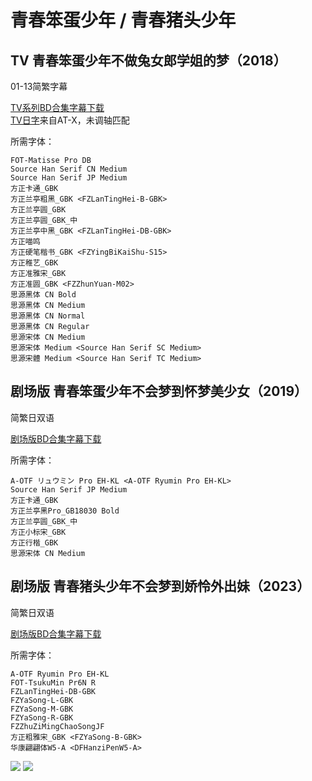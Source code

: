 # 青春笨蛋少年 / 青春猪头少年

## TV 青春笨蛋少年不做兔女郎学姐的梦（2018）

01-13简繁字幕

[TV系列BD合集字幕下载](https://github.com/Nekomoekissaten-SUB/Nekomoekissaten-Storage/releases/download/subtitle_pkg/Ao-buta_TV_BD_zho.7z)  
[TV日字](https://github.com/Nekomoekissaten-SUB/Nekomoekissaten-Storage/releases/download/subtitle_jpn/Ao-buta_TV_01-13.jpn.ass)来自AT-X，未调轴匹配

所需字体：
```
FOT-Matisse Pro DB
Source Han Serif CN Medium
Source Han Serif JP Medium
方正卡通_GBK
方正兰亭粗黑_GBK <FZLanTingHei-B-GBK>
方正兰亭圆_GBK
方正兰亭圆_GBK_中
方正兰亭中黑_GBK <FZLanTingHei-DB-GBK>
方正喵鸣
方正硬笔楷书_GBK <FZYingBiKaiShu-S15>
方正稚艺_GBK
方正准雅宋_GBK
方正准圆_GBK <FZZhunYuan-M02>
思源黑体 CN Bold
思源黑体 CN Medium
思源黑体 CN Normal
思源黑体 CN Regular
思源宋体 CN Medium
思源宋体 Medium <Source Han Serif SC Medium>
思源宋體 Medium <Source Han Serif TC Medium>
```

## 剧场版 青春笨蛋少年不会梦到怀梦美少女（2019）

简繁日双语

[剧场版BD合集字幕下载](https://github.com/Nekomoekissaten-SUB/Nekomoekissaten-Storage/releases/download/subtitle_pkg/Ao-buta_Movie_BD_JPCH.7z)

所需字体：
```
A-OTF リュウミン Pro EH-KL <A-OTF Ryumin Pro EH-KL>
Source Han Serif JP Medium
方正卡通_GBK
方正兰亭黑Pro_GB18030 Bold
方正兰亭圆_GBK_中
方正小标宋_GBK
方正行楷_GBK
思源宋体 CN Medium
```

## 剧场版 青春猪头少年不会梦到娇怜外出妹（2023）

简繁日双语

[剧场版BD合集字幕下载](https://github.com/Nekomoekissaten-SUB/Nekomoekissaten-Storage/releases/download/subtitle_pkg/Ao-buta_Movie_BD_JPCH.7z)

所需字体：
```
A-OTF Ryumin Pro EH-KL
FOT-TsukuMin Pr6N R
FZLanTingHei-DB-GBK
FZYaSong-L-GBK
FZYaSong-M-GBK
FZYaSong-R-GBK
FZZhuZiMingChaoSongJF
方正粗雅宋_GBK <FZYaSong-B-GBK>
华康翩翩体W5-A <DFHanziPenW5-A>
```


![](https://nekomoe.pages.dev/images/2018-10/ao-buta.jpg)
![](https://nekomoe.pages.dev/images/others/aobuta_odekake_poster_w1000.jpg)